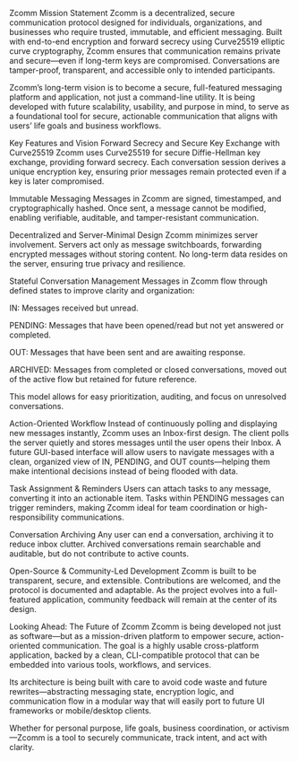 Zcomm Mission Statement
Zcomm is a decentralized, secure communication protocol designed for individuals, organizations, and businesses who require trusted, immutable, and efficient messaging. Built with end-to-end encryption and forward secrecy using Curve25519 elliptic curve cryptography, Zcomm ensures that communication remains private and secure—even if long-term keys are compromised. Conversations are tamper-proof, transparent, and accessible only to intended participants.

Zcomm’s long-term vision is to become a secure, full-featured messaging platform and application, not just a command-line utility. It is being developed with future scalability, usability, and purpose in mind, to serve as a foundational tool for secure, actionable communication that aligns with users’ life goals and business workflows.

Key Features and Vision
Forward Secrecy and Secure Key Exchange with Curve25519
Zcomm uses Curve25519 for secure Diffie-Hellman key exchange, providing forward secrecy. Each conversation session derives a unique encryption key, ensuring prior messages remain protected even if a key is later compromised.

Immutable Messaging
Messages in Zcomm are signed, timestamped, and cryptographically hashed. Once sent, a message cannot be modified, enabling verifiable, auditable, and tamper-resistant communication.

Decentralized and Server-Minimal Design
Zcomm minimizes server involvement. Servers act only as message switchboards, forwarding encrypted messages without storing content. No long-term data resides on the server, ensuring true privacy and resilience.

Stateful Conversation Management
Messages in Zcomm flow through defined states to improve clarity and organization:

IN: Messages received but unread.

PENDING: Messages that have been opened/read but not yet answered or completed.

OUT: Messages that have been sent and are awaiting response.

ARCHIVED: Messages from completed or closed conversations, moved out of the active flow but retained for future reference.

This model allows for easy prioritization, auditing, and focus on unresolved conversations.

Action-Oriented Workflow
Instead of continuously polling and displaying new messages instantly, Zcomm uses an Inbox-first design. The client polls the server quietly and stores messages until the user opens their Inbox. A future GUI-based interface will allow users to navigate messages with a clean, organized view of IN, PENDING, and OUT counts—helping them make intentional decisions instead of being flooded with data.

Task Assignment & Reminders
Users can attach tasks to any message, converting it into an actionable item. Tasks within PENDING messages can trigger reminders, making Zcomm ideal for team coordination or high-responsibility communications.

Conversation Archiving
Any user can end a conversation, archiving it to reduce inbox clutter. Archived conversations remain searchable and auditable, but do not contribute to active counts.

Open-Source & Community-Led Development
Zcomm is built to be transparent, secure, and extensible. Contributions are welcomed, and the protocol is documented and adaptable. As the project evolves into a full-featured application, community feedback will remain at the center of its design.

Looking Ahead: The Future of Zcomm
Zcomm is being developed not just as software—but as a mission-driven platform to empower secure, action-oriented communication. The goal is a highly usable cross-platform application, backed by a clean, CLI-compatible protocol that can be embedded into various tools, workflows, and services.

Its architecture is being built with care to avoid code waste and future rewrites—abstracting messaging state, encryption logic, and communication flow in a modular way that will easily port to future UI frameworks or mobile/desktop clients.

Whether for personal purpose, life goals, business coordination, or activism—Zcomm is a tool to securely communicate, track intent, and act with clarity.